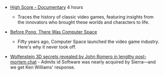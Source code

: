 
* [High Score - Documentary](https://www.imdb.com/title/tt12759400/fullcredits?ref_=tt_cl_sm#cast) 4 hours
    * Traces the history of classic video games, featuring insights from the innovators who brought these worlds and characters to life.
* [Before Pong, There Was Computer Space](https://thereader.mitpress.mit.edu/before-pong-there-was-computer-space/)
    * Fifty years ago, Computer Space launched the video game industry. Here's why it never took off.

* [Wolfenstein 3D secrets revealed by John Romero in lengthy post-mortem chat](https://arstechnica.com/gaming/2022/03/achtung-john-romero-exposes-wolfenstein-3ds-history-in-gdc-post-mortem/) - Admits id Software was nearly acquired by Sierra—and we get Ken Williams' response.